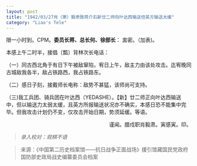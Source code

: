 ```yaml
---
layout: post
title: "1942/03/27肖（萧）毅肃致蒋介石新廿二师向叶达西输送但英方输送太缓"
category: "Liao's Tele"
---
```

限一小时到。CPM。**委员长蒋、总长何、徐部长**：
盅密。（加表)。

本感上午二时半，接倡〔瓢〕背林次长电话：

（一）同古西北角于有日下午被敌窜陷，宥日上午，敌主力由该处攻击。迄宥晚同古城敌我各半，敌占铁路西，我占铁路东。

（二）感日子刻，接戴师长电称：敌势不甚猛，该师尚可支持。

（三)我工兵团、骑兵团在叶达西（YEDASHE）。【新】廿二师正向叶达西输送中，但以输送力太弱太缓，且英方所报输送状况亦不确实，本感日恐不能集中完毕。但我攻击计划仍不变，仅攻击开始日期，势须延缓。等语。




<p align="right"\>谨闻。腊戍职肖毅肃。寅感寅。印。</p\>


>*录入校对：观棋不语*

> 来源：《中国第二历史档案馆——抗日战争正面战场》援引馆藏国民党政府国防部史政局战史编纂委员会档案